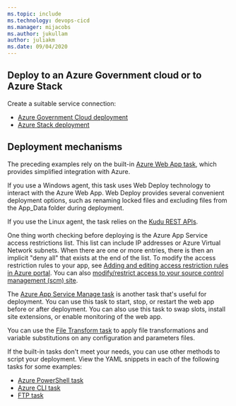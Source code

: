 ```yaml
---
ms.topic: include
ms.technology: devops-cicd
ms.manager: mijacobs
ms.author: jukullam
author: juliakm
ms.date: 09/04/2020
---
```


## Deploy to an Azure Government cloud or to Azure Stack

Create a suitable service connection:

* [Azure Government Cloud deployment](../../../library/government-cloud.md)
* [Azure Stack deployment](../../../library/connect-to-azure.md#connect-stack)

## Deployment mechanisms

The preceding examples rely on the built-in [Azure Web App task](../../../tasks/deploy/azure-rm-web-app.md),
which provides simplified integration with Azure.

If you use a Windows agent, this task uses Web Deploy technology to interact with the Azure Web App.
Web Deploy provides several convenient deployment options, such as renaming locked files and excluding files from the App_Data folder during deployment.

If you use the Linux agent, the task relies on the [Kudu REST APIs](https://github.com/projectkudu/kudu/wiki/REST-API).

One thing worth checking before deploying is the Azure App Service access restrictions list. This list can include IP addresses or Azure Virtual Network subnets. When there are one or more entries, there is then an implicit "deny all" that exists at the end of the list. To modify the access restriction rules to your app, see [Adding and editing access restriction rules in Azure portal](/azure/app-service/app-service-ip-restrictions#adding-and-editing-access-restriction-rules-in-the-portal).
You can also [modify/restrict access to your source control management (scm) site](/azure/app-service/app-service-ip-restrictions#scm-site).

The [Azure App Service Manage task](../../../tasks/deploy/azure-app-service-manage.md) is another task that's useful for deployment.
You can use this task to start, stop, or restart the web app before or after deployment.
You can also use this task to swap slots, install site extensions, or enable monitoring of the web app.

You can use the [File Transform task](../../../tasks/utility/file-transform.md) to apply file transformations and variable substitutions on any configuration and parameters files.

If the built-in tasks don't meet your needs, you can use other methods to script your deployment.
View the YAML snippets in each of the following tasks for some examples:

* [Azure PowerShell task](../../../tasks/deploy/azure-powershell.md)
* [Azure CLI task](../../../tasks/deploy/azure-cli.md)
* [FTP task](../../../tasks/utility/ftp-upload.md)

